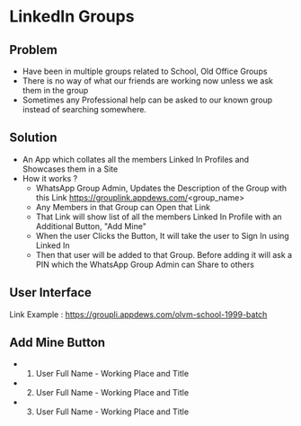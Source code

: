 # LinkedIn Groups

## Problem 
- Have been in multiple groups related to School, Old Office Groups
- There is no way of what our friends are working now unless we ask them in the group
- Sometimes any Professional help can be asked to our known group instead of searching somewhere.

## Solution
- An App which collates all the members Linked In Profiles and Showcases them in a Site
- How it works ?
  - WhatsApp Group Admin, Updates the Description of the Group with this Link https://grouplink.appdews.com/<group_name>
  - Any Members in that Group can Open that Link
  - That Link will show list of all the members Linked In Profile with an Additional Button, "Add Mine"
  - When the user Clicks the Button, It will take the user to Sign In using Linked In
  - Then that user will be added to that Group. Before adding it will ask a PIN which the WhatsApp Group Admin can Share to others
  
  
 ## User Interface
 
 
 Link Example :  https://groupli.appdews.com/olvm-school-1999-batch
 
 Add Mine Button
-------------------------------------------------------
- 1. User Full Name  - Working Place and Title
- 2. User Full Name  - Working Place and Title
- 3. User Full Name  - Working Place and Title
 
 
 
 
 
 
